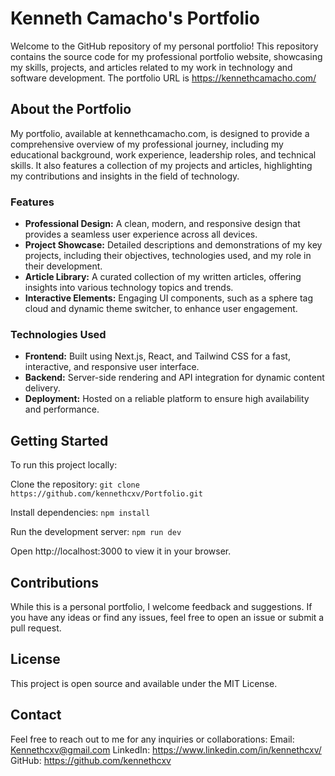 # Kenneth Camacho's Portfolio
Welcome to the GitHub repository of my personal portfolio! This repository contains the source code for my professional portfolio website, showcasing my skills, projects, and articles related to my work in technology and software development. The portfolio URL is https://kennethcamacho.com/ 

## About the Portfolio
My portfolio, available at kennethcamacho.com, is designed to provide a comprehensive overview of my professional journey, including my educational background, work experience, leadership roles, and technical skills. It also features a collection of my projects and articles, highlighting my contributions and insights in the field of technology.

### Features
- **Professional Design:** A clean, modern, and responsive design that provides a seamless user experience across all devices.
- **Project Showcase:** Detailed descriptions and demonstrations of my key projects, including their objectives, technologies used, and my role in their development.
- **Article Library:** A curated collection of my written articles, offering insights into various technology topics and trends.
- **Interactive Elements:** Engaging UI components, such as a sphere tag cloud and dynamic theme switcher, to enhance user engagement.

### Technologies Used
- **Frontend:** Built using Next.js, React, and Tailwind CSS for a fast, interactive, and responsive user interface.
- **Backend:** Server-side rendering and API integration for dynamic content delivery.
- **Deployment:** Hosted on a reliable platform to ensure high availability and performance.

## Getting Started
To run this project locally:

Clone the repository: ```git clone https://github.com/kennethcxv/Portfolio.git```

Install dependencies: ```npm install```

Run the development server: ```npm run dev```

Open http://localhost:3000 to view it in your browser.

## Contributions
While this is a personal portfolio, I welcome feedback and suggestions. If you have any ideas or find any issues, feel free to open an issue or submit a pull request.

## License
This project is open source and available under the MIT License.

## Contact
Feel free to reach out to me for any inquiries or collaborations:
Email: Kennethcxv@gmail.com
LinkedIn: https://www.linkedin.com/in/kennethcxv/
GitHub: https://github.com/kennethcxv

